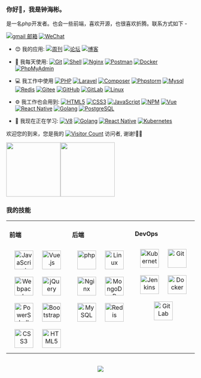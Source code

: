 <link rel="stylesheet" type="text/css" href="./css/beautiful.css">

### 你好👋，我是钟海彬。

是一名php开发者。也会一些前端，喜欢开源，也很喜欢折腾。联系方式如下 -

[![gmail 邮箱](https://img.shields.io/badge/Gmail-D14836?logo=gmail&logoColor=white)](mailto:zhonghaibin92@gmail.com)
[![WeChat](https://img.shields.io/badge/WeChat-07C160?logo=wechat&logoColor=white)](https://raw.githubusercontent.com/zhonghaibin/zhonghaibin/main/images/qrcode_wechat.jpg)
- 😊 我的应用:
   [![周刊](https://img.shields.io/badge/看看看世界-%23000000?style=for-the-badge&logo=chat&logoColor=white)](https://iweekly.dpdns.org/)
   [![论坛](https://img.shields.io/badge/Vomex-%23000000?style=for-the-badge&logo=chat&logoColor=white)](https://vmoex.dpdns.org/)
   [![博客](https://img.shields.io/badge/WordPress-%2321759B?style=for-the-badge&logo=wordpress&logoColor=white)](https://zhonghaibin.dpdns.org/)
- 🚀 我每天使用:
  [![Git](https://img.shields.io/badge/-Git-000000?logo=git&logoColor=FF7043)](https://www.zhonghaibin.com/)
  [![Shell](https://img.shields.io/badge/-Shell-4EC422?logo=Shell&logoColor=FF7043)](https://www.zhonghaibin.com/)
  [![Nginx](https://img.shields.io/badge/-Nginx-F6C915?logo=nginx&logoColor=029137)](https://www.zhonghaibin.com/)
  [![Postman](https://img.shields.io/badge/-Postman-7A1FA2?logo=postman&logoColor=FC8019)](https://www.zhonghaibin.com/)
  [![Docker](https://img.shields.io/badge/docker-20232A?logo=docker&logoColor=61DAFB)](https://www.zhonghaibin.com/)
  [![PhpMyAdmin](https://img.shields.io/badge/-PhpMyAdmin-7A1FA2?logo=PhpMyAdmin&logoColor=FC8019)](https://www.zhonghaibin.com/)
- 💻 我工作中使用
  [![PHP](https://img.shields.io/badge/php-000000?logo=php)](https://www.zhonghaibin.com/)
  [![Laravel](https://img.shields.io/badge/Laravel-000000?logo=Laravel)](https://www.zhonghaibin.com/)
  [![Composer](https://img.shields.io/badge/-Composer-4EC422?logo=composer&logoColor=FF7043)](https://www.zhonghaibin.com/)
  [![Phpstorm](https://img.shields.io/badge/-phpstorm-007ACC?style=plastic&logo=phpstorm)](https://www.zhonghaibin.com/)
  [![Mysql](https://img.shields.io/badge/-Mysql-000?logo=Mysql&logoColor=00ACC1)](https://www.zhonghaibin.com/)
  [![Redis](https://img.shields.io/badge/-Redis-000?logo=Redis&logoColor=00ACC1)](https://www.zhonghaibin.com/)
  [![Gitee](https://img.shields.io/badge/-Gitee-A80025?logo=gitee&logoColor=F16061)](https://www.zhonghaibin.com/)
  [![GitHub](https://img.shields.io/badge/-GitHub-181717?style=plastic&logo=github)](https://www.zhonghaibin.com/)
  [![GitLab](https://img.shields.io/badge/-GitLab-FCA121?style=plastic&logo=gitlab)](https://www.zhonghaibin.com/)
  [![Linux](https://img.shields.io/badge/-Linux-F16061?logo=linux&logoColor=000)](https://www.zhonghaibin.com/)
  
- ⚙️ 我工作也会用到:
  [![HTML5](https://img.shields.io/badge/-HTML5-E34F26?style=plastic&logo=html5&logoColor=white)](https://www.zhonghaibin.com/)
  [![CSS3](https://img.shields.io/badge/-CSS3-1572B6?style=plastic&logo=css3)](https://www.zhonghaibin.com/)
  [![JavaScript](https://img.shields.io/badge/JavaScript-000000?logo=JavaScript&logoColor=FFCA28)](https://www.zhonghaibin.com/)
  [![NPM](https://img.shields.io/badge/-NPM-2875E3?logo=npm&logoColor=029137)](https://www.zhonghaibin.com/)
  [![Vue](https://img.shields.io/badge/Vue.js-35495E?logo=vue.js&logoColor=4FC08D)](https://www.zhonghaibin.com/)
  [![React Native](https://img.shields.io/badge/React_Native-20232A?logo=react&logoColor=61DAFB)](https://www.zhonghaibin.com/)
  [![Golang](https://img.shields.io/badge/-Golang-02569B?logo=go&logoColor=00ACC1)](https://www.zhonghaibin.com/)
  [![PostgreSQL](https://img.shields.io/badge/-PostgreSQL-336791?style=plastic&logo=postgresql)](https://www.zhonghaibin.com/)


- 🌱 我现在正在学习:
  [![V8](https://img.shields.io/badge/-V8-3DDC84?logo=v8&logoColor=4788F4)](https://www.zhonghaibin.com/)
  [![Golang](https://img.shields.io/badge/-Golang-02569B?logo=go&logoColor=00ACC1)](https://www.zhonghaibin.com/)
  [![React Native](https://img.shields.io/badge/React_Native-20232A?logo=react&logoColor=61DAFB)](https://www.zhonghaibin.com/)
  [![Kubernetes](https://img.shields.io/badge/-Kubernetes-F5F5F5?logo=Kubernetes&logoColor=316CE6)](https://www.zhonghaibin.com/)


欢迎您的到来，您是我的 [![Visitor Count](https://profile-counter.glitch.me/zhonghaibin/count.svg)](https://www.zhonghaibin.com/) 访问者, 谢谢!🎉🎉

<!-- [![Top Langs](https://github-readme-stats.vercel.app/api/top-langs/?username=zhonghaibin&theme=flag-india)](https://github.com/zhonghaibin/github-readme-stats) -->

[<span><img src="https://github-readme-stats.vercel.app/api/top-langs/?username=zhonghaibin&layout=compact" height=145/></span><span><img src="https://github-readme-stats.vercel.app/api?username=zhonghaibin&count_private=true&show_icons=true" height=145/></span>](https://www.zhonghaibin.com/)

<!--
<table border="0">
<tr>
<td valign="top">
<img src="https://github-readme-stats.vercel.app/api/top-langs/?username=zhonghaibin&layout=compact" alt="Top Langs" height="160" />
</td>
<td valign="top">
<img src="https://github-readme-stats.vercel.app/api?username=zhonghaibin&show_icons=true" alt="zhonghaibin's GitHub stats" height="160" />
</td>
</tr>
</table>
-->

<!--
![Top Langs](https://github-readme-stats.vercel.app/api/top-langs/?username=zhonghaibin&layout=compact)
![zhonghaibin's GitHub stats](https://github-readme-stats.vercel.app/api?username=zhonghaibin&show_icons=true)
-->

### 我的技能
<table><tr><td valign="top" width="33%">



#### 前端
<div align="center">
<img style="margin: 10px" src="https://profilinator.rishav.dev/skills-assets/javascript-original.svg" alt="JavaScript" height="50" />
<img style="margin: 10px" src="https://profilinator.rishav.dev/skills-assets/vuejs-original-wordmark.svg" alt="Vue.js" height="50" />
<img style="margin: 10px" src="https://profilinator.rishav.dev/skills-assets/webpack-original.svg" alt="Webpack" height="50" />
<img style="margin: 10px" src="https://profilinator.rishav.dev/skills-assets/jquery.png" alt="jQuery" height="50" />
<img style="margin: 10px" src="https://profilinator.rishav.dev/skills-assets/powershell.png" alt="PowerShell" height="50" />
<img style="margin: 10px" src="https://profilinator.rishav.dev/skills-assets/bootstrap-plain.svg" alt="Bootstrap" height="50" />
<img style="margin: 10px" src="https://profilinator.rishav.dev/skills-assets/css3-original-wordmark.svg" alt="CSS3" height="50" />
<img style="margin: 10px" src="https://profilinator.rishav.dev/skills-assets/html5-original-wordmark.svg" alt="HTML5" height="50" />
</div>

</td>
<td valign="top" width="33%">

#### 后端
<div align="center">
<img style="margin: 10px" src="https://profilinator.rishav.dev/skills-assets/php-original.svg" alt="php" height="50" />
<img style="margin: 10px" src="https://profilinator.rishav.dev/skills-assets/linux-original.svg" alt="Linux" height="50" />
<img style="margin: 10px" src="https://profilinator.rishav.dev/skills-assets/nginx-original.svg" alt="Nginx" height="50" />
<img style="margin: 10px" src="https://profilinator.rishav.dev/skills-assets/mongodb-original-wordmark.svg" alt="MongoDB" height="50" />
<img style="margin: 10px" src="https://profilinator.rishav.dev/skills-assets/mysql-original-wordmark.svg" alt="MySQL" height="50" />
<img style="margin: 10px" src="https://profilinator.rishav.dev/skills-assets/redis-original-wordmark.svg" alt="Redis" height="50" />
</div>

</td>
<td valign="top" width="33%">

#### DevOps
<div align="center">
<img style="margin: 10px" src="https://profilinator.rishav.dev/skills-assets/kubernetes-icon.svg" alt="Kubernetes" height="50" />
<img style="margin: 10px" src="https://profilinator.rishav.dev/skills-assets/git-scm-icon.svg" alt="Git" height="50" />
<img style="margin: 10px" src="https://profilinator.rishav.dev/skills-assets/jenkins-icon.svg" alt="Jenkins" height="50" />
<img style="margin: 10px" src="https://profilinator.rishav.dev/skills-assets/docker-original-wordmark.svg" alt="Docker" height="50" />
<img style="margin: 10px" src="https://profilinator.rishav.dev/skills-assets/gitlab.svg" alt="GitLab" height="50" />
</div>
</td>
</tr>
</table>

<br/>
<div align="center">
  <a href="https://raw.githubusercontent.com/zhonghaibin/zhonghaibin/main/images/buymeacoffee.jpg" target="_blank" style="display: inline-block;">
    <img
        src="https://img.shields.io/badge/Donate-Buy%20Me%20A%20Coffee-orange.svg?style=flat-square"
        align="center"
    />
  </a>
</div>
